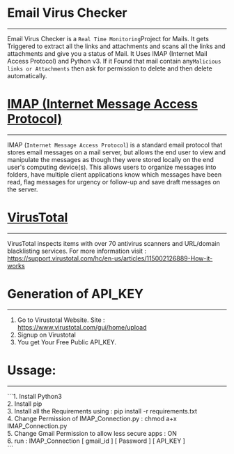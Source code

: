 # Email Virus Checker
--------------------

Email Virus Checker is a `Real Time Monitoring`Project for Mails. It gets Triggered to extract all the links and attachments and scans all the links and attachments and give you a status of Mail. It Uses IMAP (Internet Mail Access Protocol) and Python v3. If it Found that mail contain any`Malicious links or Attachments` then ask for permission to delete and then delete automatically.

# [IMAP (Internet Message Access Protocol)](https://docs.python.org/3/library/imaplib.html)
-------------------------------------
IMAP (`Internet Message Access Protocol`) is a standard email protocol that stores email messages on a mail server, but allows the end user to view and manipulate the messages as though they were stored locally on the end user's computing device(s). This allows users to organize messages into folders, have multiple client applications know which messages have been read, flag messages for urgency or follow-up and save draft messages on the server.

# [VirusTotal](https://en.wikipedia.org/wiki/VirusTotal)
-------------------------------------
VirusTotal inspects items with over 70 antivirus scanners and URL/domain blacklisting services. For more information visit : https://support.virustotal.com/hc/en-us/articles/115002126889-How-it-works

# Generation of API_KEY
<hr>

1. Go to Virustotal Website. Site : https://www.virustotal.com/gui/home/upload
2. Signup on Virustotal
3. You get Your Free Public API_KEY.

# Ussage:
<hr>
```1. Install Python3 <br>
2. Install pip <br>
3. Install all the Requirements using : pip install -r requirements.txt <br>
4. Change Permission of IMAP_Connection.py : chmod a+x IMAP_Connection.py <br>
5. Change Gmail Permission to allow less secure apps : ON  <br>
6. run : IMAP_Connection [ gmail_id ] [ Password ] [ API_KEY ] <br>``` 
